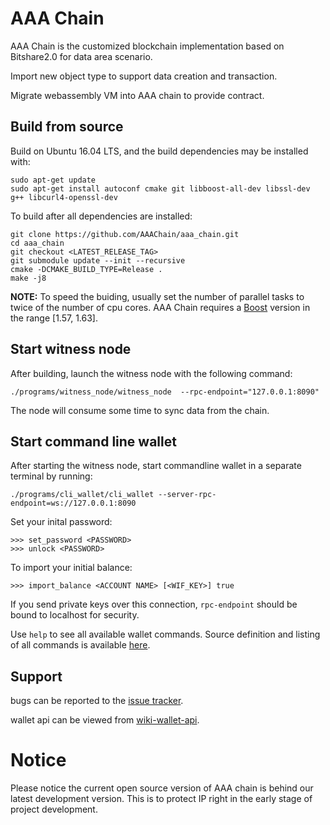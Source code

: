 AAA Chain
==============

AAA Chain is the customized blockchain implementation based on Bitshare2.0 for data area scenario.

Import new object type to support data creation and transaction.

Migrate webassembly VM into AAA chain to provide contract.


Build from source
--------------------------


Build on Ubuntu 16.04 LTS, and the build dependencies may be installed with:

    sudo apt-get update
    sudo apt-get install autoconf cmake git libboost-all-dev libssl-dev g++ libcurl4-openssl-dev

To build after all dependencies are installed:

    git clone https://github.com/AAAChain/aaa_chain.git
    cd aaa_chain
    git checkout <LATEST_RELEASE_TAG>
    git submodule update --init --recursive
    cmake -DCMAKE_BUILD_TYPE=Release .
    make -j8  


**NOTE:** To speed the buiding, usually set the number of parallel tasks to twice of the number of cpu cores. AAA Chain requires a [Boost](http://www.boost.org/) version in the range [1.57, 1.63]. 

Start witness node
------------------

After building, launch the witness node with the following command:

    ./programs/witness_node/witness_node  --rpc-endpoint="127.0.0.1:8090"

The node will consume some time to sync data from the chain.

Start command line wallet
------------------------

After starting the witness node, start commandline wallet in a separate terminal by running:

    ./programs/cli_wallet/cli_wallet --server-rpc-endpoint=ws://127.0.0.1:8090

Set your inital password:

    >>> set_password <PASSWORD>
    >>> unlock <PASSWORD>

To import your initial balance:

    >>> import_balance <ACCOUNT NAME> [<WIF_KEY>] true

If you send private keys over this connection, `rpc-endpoint` should be bound to localhost for security.

Use `help` to see all available wallet commands. Source definition and listing of all commands is available
[here](/libraries/wallet/include/graphene/wallet/wallet.hpp).

Support
-------

bugs can be reported to the [issue tracker](https://github.com/AAAChain/aaa_chain/issues).

wallet api can be viewed from [wiki-wallet-api](https://github.com/AAAChain/aaa_chain/wiki/Wallet-API-Call).

Notice
==========


Please notice the current open source version of AAA chain is behind our latest development version. This is to protect IP right in the early stage of project development.
